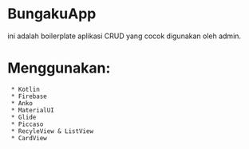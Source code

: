 # BungakuApp #
ini adalah boilerplate aplikasi CRUD yang cocok digunakan oleh admin.
# Menggunakan:
     * Kotlin
     * Firebase
     * Anko
     * MaterialUI
     * Glide
     * Piccaso
     * RecyleView & ListView
     * CardView
